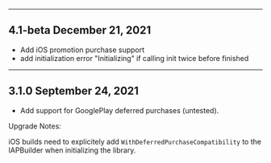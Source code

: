 -----------------------
4.1-beta
December 21, 2021
-----------------------
- Add iOS promotion purchase support
- add initialization error "Initializing" if calling init twice before finished

-----------------------
3.1.0
September 24, 2021
-----------------------
- Add support for GooglePlay deferred purchases (untested).

Upgrade Notes:

iOS builds need to explicitely add `WithDeferredPurchaseCompatibility` to the IAPBuilder when initializing the library. 
